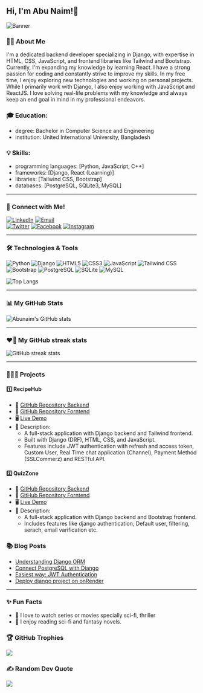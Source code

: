 ## Hi, I'm Abu Naim!👋

![Banner](https://via.placeholder.com/1200x400?text=Welcome+to+my+GitHub+Profile)

### 🙋‍♂️ About Me

I'm a dedicated backend developer specializing in Django, with expertise in HTML, CSS, JavaScript, and frontend libraries like Tailwind and Bootstrap. Currently, I'm expanding my knowledge by learning React. I have a strong passion for coding and constantly strive to improve my skills. In my free time, I enjoy exploring new technologies and working on personal projects. While I primarily work with Django, I also enjoy working with JavaScript and ReactJS. I love solving real-life problems with my knowledge and always keep an end goal in mind in my professional endeavors.

### 🎓 Education:
  - degree: Bachelor in Computer Science and Engineering 
  - institution: United International University, Bangladesh

### 💡 Skills:
  - programming languages: [Python, JavaScript, C++]
  - frameworks: [Django, React (Learning)]
  - libraries: [Tailwind CSS, Bootstrap]
  - databases: [PostgreSQL, SQLite3, MySQL]

-----------

### 🔎 Connect with Me!

[![LinkedIn](https://img.shields.io/badge/LinkedIn-blue?style=for-the-badge&logo=linkedin)](https://linkedin.com/in/your-profile)
[![Email](https://img.shields.io/badge/Email-red?style=for-the-badge&logo=gmail)](mailto:aabunnaim@gmail.com)  
[![Twitter](https://img.shields.io/badge/Twitter-blue?style=for-the-badge&logo=twitter)](https://x.com/AbuNaim25416798)
[![Facebook](https://img.shields.io/badge/Facebook-%231877F2.svg?logo=Facebook&logoColor=white)](https://facebook.com/aabunnaim) 
[![Instagram](https://img.shields.io/badge/Instagram-%23E4405F.svg?logo=Instagram&logoColor=white)](https://instagram.com/aabunnaim) 

-----------

### 🛠️ Technologies & Tools

![Python](https://img.shields.io/badge/Python-3776AB?style=for-the-badge&logo=python&logoColor=white)
![Django](https://img.shields.io/badge/Django-092E20?style=for-the-badge&logo=django&logoColor=white)
![HTML5](https://img.shields.io/badge/HTML5-E34F26?style=for-the-badge&logo=html5&logoColor=white)
![CSS3](https://img.shields.io/badge/CSS3-1572B6?style=for-the-badge&logo=css3&logoColor=white)
![JavaScript](https://img.shields.io/badge/JavaScript-F7DF1E?style=for-the-badge&logo=javascript&logoColor=black)
![Tailwind CSS](https://img.shields.io/badge/Tailwind_CSS-38B2AC?style=for-the-badge&logo=tailwind-css&logoColor=white)
![Bootstrap](https://img.shields.io/badge/Bootstrap-563D7C?style=for-the-badge&logo=bootstrap&logoColor=white)
![PostgreSQL](https://img.shields.io/badge/PostgreSQL-336791?style=for-the-badge&logo=postgresql&logoColor=white)
![SQLite](https://img.shields.io/badge/SQLite-003B57?style=for-the-badge&logo=sqlite&logoColor=white)
![MySQL](https://img.shields.io/badge/MySQL-4479A1?style=for-the-badge&logo=mysql&logoColor=white)  

![Top Langs](https://github-readme-stats.vercel.app/api/top-langs/?username=abunaim1&size_weight=0.5&count_weight=0.5&theme=radical)

--------------

### 📊 My GitHub Stats
![Abunaim's GitHub stats](https://github-readme-stats.vercel.app/api?username=abunaim1&show_icons=true&theme=radical)

-------------
### ❤️‍🔥 My GitHub streak stats
![GitHub streak stats](https://streak-stats.demolab.com/?user=abunaim1&theme=radical)  

-------------

### 👨🏻‍💻 Projects

#### 1️⃣ RecipeHub
- 🔗 [GitHub Repository Backend](https://github.com/abunaim1/RecipeHub_backend)
- 🔗 [GitHub Repository Forntend](https://github.com/abunaim1/RecipeHub)
- 🖥️ [Live Demo](https://recipehubbynaim.netlify.app)
- 📝 Description:
  - A full-stack application with Django backend and Tailwind frontend.
  - Built with Django (DRF), HTML, CSS, and JavaScript.
  - Features include JWT authentication with refresh and access token, Custom User, Real Time chat application (Channel), Payment Method (SSLCommerz) and RESTful API.

#### 2️⃣ QuizZone
- 🔗 [GitHub Repository Backend](https://github.com/abunaim1/quiz_zone_backend)
- 🔗 [GitHub Repository Forntend](https://github.com/abunaim1/quiz_zone_fornt_end)
- 🖥️ [Live Demo](quizzonebyabunaim.netlify.app)
- 📝 Description:
  - A full-stack application with Django backend and Bootstrap frontend.
  - Includes features like django authentication, Default user, filtering, serach, email varification etc.


### 📚 Blog Posts

- [Understanding Django ORM](https://your-blog.com/django-orm)
- [Connect PostgreSQL with Django](https://your-blog.com/react-start)
- [Easiest way: JWT Authentication](https://your-blog.com/tailwind-css)
- [Deploy django project on onRender](https://your-blog.com/tailwind-css)

-----------------

### ✨ Fun Facts

- 🎸 I love to watch series or movies specially sci-fi, thriller
- 📖 I enjoy reading sci-fi and fantasy novels.

### 🏆 GitHub Trophies
![](https://github-profile-trophy.vercel.app/?username=abunaim1&theme=discord&no-frame=true&no-bg=true&margin-w=4)

### ✍️ Random Dev Quote
![](https://quotes-github-readme.vercel.app/api?type=vetical&theme=tokyonight)
